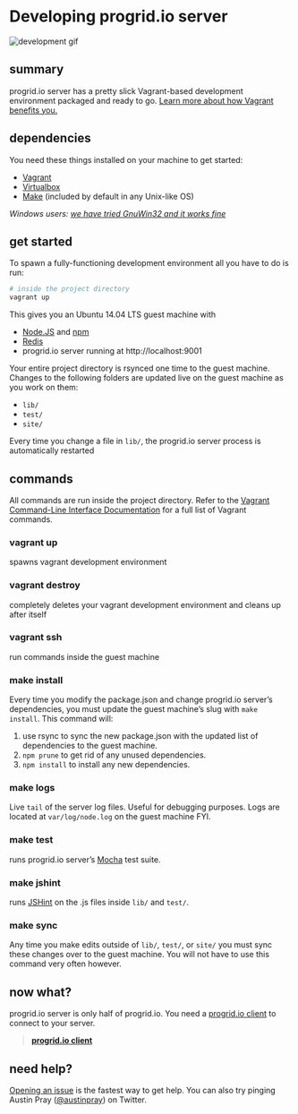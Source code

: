 Developing progrid.io server
===

![development gif][]

## summary
progrid.io server has a pretty slick Vagrant-based development environment
packaged and ready to go. 
[Learn more about how Vagrant benefits you.][Why Vagrant]

## dependencies
You need these things installed on your machine to get started:

  - [Vagrant][]
  - [Virtualbox][]
  - [Make][] (included by default in any Unix-like OS)

_Windows users: [we have tried GnuWin32 and it works fine][Make windows]_

## get started
To spawn a fully-functioning development environment all you have to do is run:

```bash
# inside the project directory
vagrant up
```

This gives you an Ubuntu 14.04 LTS guest machine with 

  - [Node.JS][] and [npm][]
  - [Redis][]
  - progrid.io server running at http://localhost:9001

Your entire project directory is rsynced one time to the guest machine. Changes
to the following folders are updated live on the guest machine as you work on
them:

  - `lib/`
  - `test/`
  - `site/`

Every time you change a file in `lib/`, the progrid.io server process is
automatically restarted

## commands
All commands are run inside the project directory. Refer to the [Vagrant
Command-Line Interface Documentation][Vagrant CLI Docs] for a full list of
Vagrant commands.

### vagrant up
spawns vagrant development environment

### vagrant destroy
completely deletes your vagrant development environment and cleans up after
itself

### vagrant ssh
run commands inside the guest machine 

### make install
Every time you modify the package.json and change progrid.io server’s
dependencies, you must update the guest machine’s slug with `make install`. This
command will: 

  1. use rsync to sync the new package.json with the updated list of
    dependencies to the guest machine.
  2. `npm prune` to get rid of any unused dependencies.
  3. `npm install` to install any new dependencies.

### make logs
Live `tail` of the server log files. Useful for debugging purposes. Logs are
located at `var/log/node.log` on the guest machine FYI.

### make test
runs progrid.io server’s [Mocha][] test suite.

### make jshint
runs [JSHint][] on the .js files inside `lib/` and `test/`.

### make sync
Any time you make edits outside of `lib/`, `test/`, or `site/` you must sync
these changes over to the guest machine. You will not have to use this command
very often however.

## now what?
progrid.io server is only half of progrid.io. You need a 
[progrid.io client][pro-grid-client] 
to connect to your server.

>[**progrid.io client**][pro-grid-client]

## need help?
[Opening an issue][new issue] is the fastest way to get help. You can also try
pinging Austin Pray ([@austinpray][]) on Twitter.

[@austinpray]: https://twitter.com/austinpray
[JSHint]: http://www.jshint.com/
[Make]: http://www.gnu.org/software/make/
[Make windows]: http://gnuwin32.sourceforge.net/packages/make.htm
[Mocha]: http://visionmedia.github.io/mocha/
[Node.JS]: http://nodejs.org/
[Redis]: http://redis.io/
[Vagrant CLI Docs]: http://docs.vagrantup.com/v2/cli/index.html
[Vagrant]: https://docs.vagrantup.com/v2/installation/index.html
[Virtualbox]: https://www.virtualbox.org/wiki/Downloads
[Why Vagrant]: http://docs.vagrantup.com/v2/why-vagrant/index.html
[development gif]: http://i.imgur.com/OnoxXgq.gif
[new issue]: https://github.com/pro-grid/pro-grid/issues/new
[npm]: https://www.npmjs.org/
[pro-grid-client]: http://github.com/pro-grid/pro-grid-client
